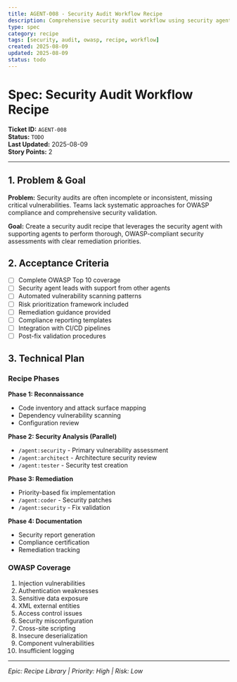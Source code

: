 ```yaml
---
title: AGENT-008 - Security Audit Workflow Recipe
description: Comprehensive security audit workflow using security agent and supporting agents
type: spec
category: recipe
tags: [security, audit, owasp, recipe, workflow]
created: 2025-08-09
updated: 2025-08-09
status: todo
---
```


# **Spec: Security Audit Workflow Recipe**

**Ticket ID:** `AGENT-008`  
**Status:** `TODO`  
**Last Updated:** 2025-08-09  
**Story Points:** 2  

---

## **1. Problem & Goal**

**Problem:** Security audits are often incomplete or inconsistent, missing critical vulnerabilities. Teams lack systematic approaches for OWASP compliance and comprehensive security validation.

**Goal:** Create a security audit recipe that leverages the security agent with supporting agents to perform thorough, OWASP-compliant security assessments with clear remediation priorities.

## **2. Acceptance Criteria**

- [ ] Complete OWASP Top 10 coverage
- [ ] Security agent leads with support from other agents
- [ ] Automated vulnerability scanning patterns
- [ ] Risk prioritization framework included
- [ ] Remediation guidance provided
- [ ] Compliance reporting templates
- [ ] Integration with CI/CD pipelines
- [ ] Post-fix validation procedures

## **3. Technical Plan**

### **Recipe Phases**

**Phase 1: Reconnaissance**
- Code inventory and attack surface mapping
- Dependency vulnerability scanning
- Configuration review

**Phase 2: Security Analysis (Parallel)**
- `/agent:security` - Primary vulnerability assessment
- `/agent:architect` - Architecture security review
- `/agent:tester` - Security test creation

**Phase 3: Remediation**
- Priority-based fix implementation
- `/agent:coder` - Security patches
- `/agent:security` - Fix validation

**Phase 4: Documentation**
- Security report generation
- Compliance certification
- Remediation tracking

### **OWASP Coverage**

1. Injection vulnerabilities
2. Authentication weaknesses
3. Sensitive data exposure
4. XML external entities
5. Access control issues
6. Security misconfiguration
7. Cross-site scripting
8. Insecure deserialization
9. Component vulnerabilities
10. Insufficient logging

---

*Epic: Recipe Library | Priority: High | Risk: Low*